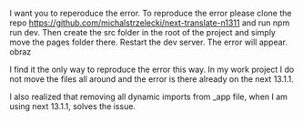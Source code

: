 I want you to reperoduce the error. To reproduce the error please clone the repo https://github.com/michalstrzelecki/next-translate-n1311 and run npm run dev. Then create the src folder in the root of the project and simply move the pages folder there. Restart the dev server. The error will appear.
obraz

I find it the only way to reproduce the error this way. In my work project I do not move the files all around and the error is there already on the next 13.1.1.

I also realized that removing all dynamic imports from _app file, when I am using next 13.1.1, solves the issue.
